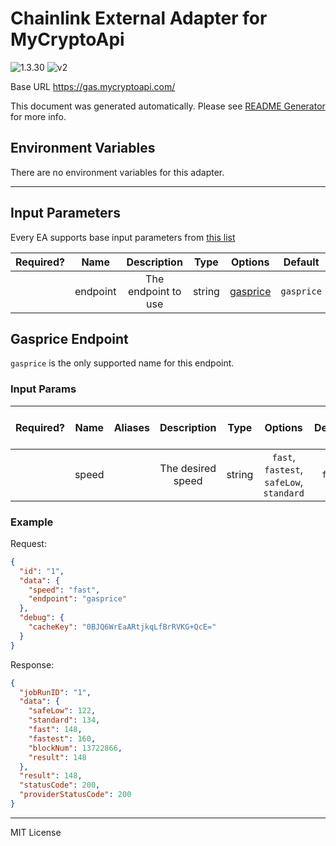 # Chainlink External Adapter for MyCryptoApi

![1.3.30](https://img.shields.io/github/package-json/v/smartcontractkit/external-adapters-js?filename=packages/sources/mycryptoapi/package.json) ![v2](https://img.shields.io/badge/framework%20version-v2-blueviolet)

Base URL https://gas.mycryptoapi.com/

This document was generated automatically. Please see [README Generator](../../scripts#readme-generator) for more info.

## Environment Variables

There are no environment variables for this adapter.

---

## Input Parameters

Every EA supports base input parameters from [this list](../../core/bootstrap#base-input-parameters)

| Required? |   Name   |     Description     |  Type  |            Options             |  Default   |
| :-------: | :------: | :-----------------: | :----: | :----------------------------: | :--------: |
|           | endpoint | The endpoint to use | string | [gasprice](#gasprice-endpoint) | `gasprice` |

## Gasprice Endpoint

`gasprice` is the only supported name for this endpoint.

### Input Params

| Required? | Name  | Aliases |    Description    |  Type  |                 Options                  | Default | Depends On | Not Valid With |
| :-------: | :---: | :-----: | :---------------: | :----: | :--------------------------------------: | :-----: | :--------: | :------------: |
|           | speed |         | The desired speed | string | `fast`, `fastest`, `safeLow`, `standard` | `fast`  |            |                |

### Example

Request:

```json
{
  "id": "1",
  "data": {
    "speed": "fast",
    "endpoint": "gasprice"
  },
  "debug": {
    "cacheKey": "0BJQ6WrEaARtjkqLfBrRVKG+QcE="
  }
}
```

Response:

```json
{
  "jobRunID": "1",
  "data": {
    "safeLow": 122,
    "standard": 134,
    "fast": 148,
    "fastest": 160,
    "blockNum": 13722866,
    "result": 148
  },
  "result": 148,
  "statusCode": 200,
  "providerStatusCode": 200
}
```

---

MIT License
